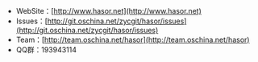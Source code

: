 * WebSite：[http://www.hasor.net](http://www.hasor.net)
* Issues：[http://git.oschina.net/zycgit/hasor/issues](http://git.oschina.net/zycgit/hasor/issues)
* Team：[http://team.oschina.net/hasor](http://team.oschina.net/hasor)
* QQ群：193943114
